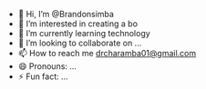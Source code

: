 - 👋 Hi, I’m @Brandonsimba
- 👀 I’m interested in creating a bo
- 🌱 I’m currently learning technology
- 💞️ I’m looking to collaborate on ...
- 📫 How to reach me drcharamba01@gmail.com
- 😄 Pronouns: ...
- ⚡ Fun fact: ...

<!---
Brandonsimba/Brandonsimba is a ✨ special ✨ repository because its `README.md` (this file) appears on your GitHub profile.
You can click the Preview link to take a look at your changes.
--->
